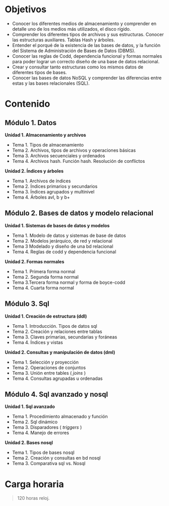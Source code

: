 # Objetivos

* Conocer los diferentes medios de almacenamiento y comprender en detalle uno de los medios más utilizados, el disco rígido.
* Comprender los diferentes tipos de archivos y sus estructuras. Conocer las estructuras auxiliares. Tablas Hash y árboles.
* Entender el porqué de la existencia de las bases de datos, y la función del Sistema de Administración de Bases de Datos (DBMS).
* Conocer las reglas de Codd, dependencia funcional y formas normales para poder lograr un correcto diseño de una base de datos relacional.
* Crear y consultar tanto estructuras como los mismos datos de diferentes tipos de bases.
* Conocer las bases de datos NoSQL y comprender las diferencias entre estas y las bases relacionales (SQL).


# Contenido

## Módulo 1. Datos

**Unidad 1. Almacenamiento y archivos**

* Tema 1. Tipos de almacenamiento
* Tema 2. Archivos, tipos de archivos y operaciones básicas
* Tema 3. Archivos secuenciales y ordenados
* Tema 4. Archivos hash. Función hash. Resolución de conflictos

**Unidad 2. Índices y árboles**

* Tema 1. Archivos de índices
* Tema 2. Índices primarios y secundarios
* Tema 3. Índices agrupados y multinivel
* Tema 4. Árboles avl, b y b+

## Módulo 2. Bases de datos y modelo relacional

**Unidad 1. Sistemas de bases de datos y modelos**

* Tema 1. Modelo de datos y sistemas de base de datos
* Tema 2. Modelos jerárquico, de red y relacional
* Tema 3 Modelado y diseño de una bd relacional
* Tema 4. Reglas de codd y dependencia funcional

**Unidad 2. Formas normales**

- Tema 1. Primera forma normal
- Tema 2. Segunda forma normal
- Tema 3.Tercera forma normal y forma de boyce-codd
- Tema 4. Cuarta forma normal

## Módulo 3. Sql

**Unidad 1. Creación de estructura (ddl)**

- Tema 1. Introducción. Tipos de datos sql
- Tema 2. Creación y relaciones entre tablas
- Tema 3. Claves primarias, secundarias y foráneas
- Tema 4. Índices y vistas

**Unidad 2. Consultas y manipulación de datos (dml)**

- Tema 1. Selección y proyección
- Tema 2. Operaciones de conjuntos
- Tema 3. Unión entre tables ( *joins* )
- Tema 4. Consultas agrupadas u ordenadas

## Módulo 4. Sql avanzado y nosql

**Unidad 1. Sql avanzado**

- Tema 1. Procedimiento almacenado y función
- Tema 2. Sql dinámico
- Tema 3. Disparadores ( *triggers* )
- Tema 4. Manejo de errores

**Unidad 2. Bases nosql**

- Tema 1. Tipos de bases nosql
- Tema 2. Creación y consultas en bd nosql
- Tema 3. Comparativa sql vs. Nosql

# Carga horaria

>  120 horas reloj.
